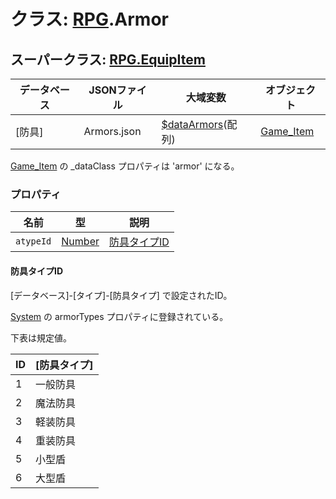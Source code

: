 # クラス: [RPG](RPG.md).Armor

## スーパークラス: [RPG.EquipItem](RPG.EquipItem.md)

| データベース| JSONファイル | 大域変数 | オブジェクト |
| --- | --- | --- | --- |
| [防具] | Armors.json | [$dataArmors](global.md#dataarmors-arrayrpgarmor)(配列) | [Game_Item](Game_Item.md) |

[Game_Item](Game_Item.md) の _dataClass プロパティは 'armor' になる。


### プロパティ

| 名前 | 型 | 説明 |
| --- | --- | --- |
| `atypeId` | [Number](Number.md) | [防具タイプID](RPG.Armor.md#防具タイプid) |


#### 防具タイプID

[データベース]-[タイプ]-[防具タイプ] で設定されたID。

 [System](RPG.System.md) の armorTypes プロパティに登録されている。
 
下表は規定値。

| ID | [防具タイプ] |
| --- | --- |
| 1 | 一般防具 |
| 2 | 魔法防具 |
| 3 | 軽装防具 |
| 4 | 重装防具 |
| 5 | 小型盾 |
| 6 | 大型盾 | 


